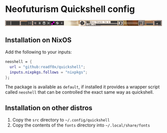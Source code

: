 # Neofuturism Quickshell config

![screenshot](./example.png)

## Installation on NixOS

Add the following to your inputs:

```nix
neoshell = {
  url = "github:readf0x/quickshell";
  inputs.nixpkgs.follows = "nixpkgs";
};
```

The package is available as `default`, if installed it provides a wrapper script called `neoshell` that can be controlled the exact same way as quickshell.

## Installation on other distros

1. Copy the `src` directory to `~/.config/quickshell`
2. Copy the contents of the `fonts` directory into `~/.local/share/fonts`

